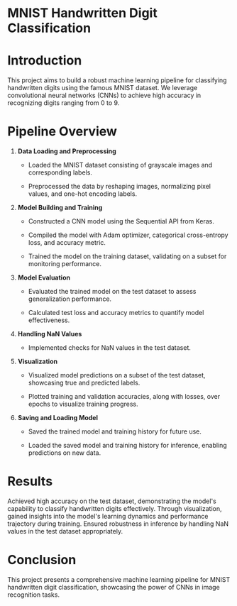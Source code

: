 # MNIST Handwritten Digit Classification

# Introduction

This project aims to build a robust machine learning pipeline for classifying handwritten digits using the famous MNIST dataset. We leverage convolutional neural networks (CNNs) to achieve high accuracy in recognizing digits ranging from 0 to 9.

# Pipeline Overview
1. **Data Loading and Preprocessing**
   - Loaded the MNIST dataset consisting of grayscale images and corresponding labels.
     
   - Preprocessed the data by reshaping images, normalizing pixel values, and one-hot encoding labels.
  
2. **Model Building and Training**
   - Constructed a CNN model using the Sequential API from Keras.
     
   - Compiled the model with Adam optimizer, categorical cross-entropy loss, and accuracy metric.
     
   - Trained the model on the training dataset, validating on a subset for monitoring performance.
     
3. **Model Evaluation**
   - Evaluated the trained model on the test dataset to assess generalization performance.
     
   - Calculated test loss and accuracy metrics to quantify model effectiveness.

4. **Handling NaN Values**
   - Implemented checks for NaN values in the test dataset.
     
5. **Visualization**
   -  Visualized model predictions on a subset of the test dataset, showcasing true and predicted labels.
     
   -  Plotted training and validation accuracies, along with losses, over epochs to visualize training progress.

6. **Saving and Loading Model**
   - Saved the trained model and training history for future use.
     
   - Loaded the saved model and training history for inference, enabling predictions on new data.


# Results

Achieved high accuracy on the test dataset, demonstrating the model's capability to classify handwritten digits effectively.
Through visualization, gained insights into the model's learning dynamics and performance trajectory during training.
Ensured robustness in inference by handling NaN values in the test dataset appropriately.

# Conclusion

This project presents a comprehensive machine learning pipeline for MNIST handwritten digit classification, showcasing the power of CNNs in image recognition tasks.



